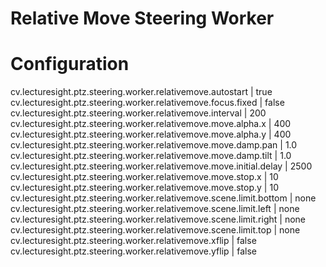 # Relative Move Steering Worker

# Configuration

cv.lecturesight.ptz.steering.worker.relativemove.autostart | true
cv.lecturesight.ptz.steering.worker.relativemove.focus.fixed | false
cv.lecturesight.ptz.steering.worker.relativemove.interval | 200
cv.lecturesight.ptz.steering.worker.relativemove.move.alpha.x | 400
cv.lecturesight.ptz.steering.worker.relativemove.move.alpha.y | 400
cv.lecturesight.ptz.steering.worker.relativemove.move.damp.pan | 1.0
cv.lecturesight.ptz.steering.worker.relativemove.move.damp.tilt | 1.0
cv.lecturesight.ptz.steering.worker.relativemove.move.initial.delay | 2500
cv.lecturesight.ptz.steering.worker.relativemove.move.stop.x | 10
cv.lecturesight.ptz.steering.worker.relativemove.move.stop.y | 10
cv.lecturesight.ptz.steering.worker.relativemove.scene.limit.bottom | none
cv.lecturesight.ptz.steering.worker.relativemove.scene.limit.left | none
cv.lecturesight.ptz.steering.worker.relativemove.scene.limit.right | none
cv.lecturesight.ptz.steering.worker.relativemove.scene.limit.top | none
cv.lecturesight.ptz.steering.worker.relativemove.xflip | false
cv.lecturesight.ptz.steering.worker.relativemove.yflip | false

